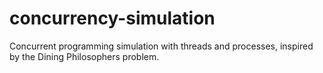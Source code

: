 # concurrency-simulation
Concurrent programming simulation with threads and processes, inspired by the Dining Philosophers problem.
